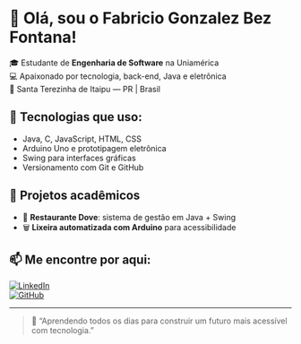 # 👋 Olá, sou o Fabricio Gonzalez Bez Fontana!

🎓 Estudante de **Engenharia de Software** na Uniamérica  
💻 Apaixonado por tecnologia, back-end, Java e eletrônica  
📍 Santa Terezinha de Itaipu — PR | Brasil

## 🚀 Tecnologias que uso:
- Java, C, JavaScript, HTML, CSS
- Arduino Uno e prototipagem eletrônica
- Swing para interfaces gráficas
- Versionamento com Git e GitHub

## 🧠 Projetos acadêmicos
- 🧾 **Restaurante Dove**: sistema de gestão em Java + Swing  
- 🗑️ **Lixeira automatizada com Arduino** para acessibilidade

## 📫 Me encontre por aqui:
[![LinkedIn](https://img.shields.io/badge/LinkedIn-blue?style=flat&logo=linkedin&logoColor=white)](https://www.linkedin.com/in/fabricio-gonzalez-bez-fontana-843370370)  
[![GitHub](https://img.shields.io/badge/GitHub-000?style=flat&logo=github&logoColor=white)](https://github.com/BricioBez)

---

> 📌 “Aprendendo todos os dias para construir um futuro mais acessível com tecnologia.”

